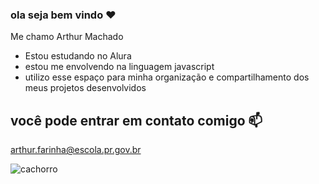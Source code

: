 ### ola seja bem vindo ♥️

Me chamo Arthur Machado

- Estou estudando no Alura 
- estou me envolvendo na linguagem javascript
- utilizo esse espaço para minha organização e compartilhamento dos meus projetos desenvolvidos

## você pode entrar em contato comigo 📫 

arthur.farinha@escola.pr.gov.br

![cachorro](https://media.tenor.com/oxwCmw9vnmQAAAAM/dog-on-phone.gif)
